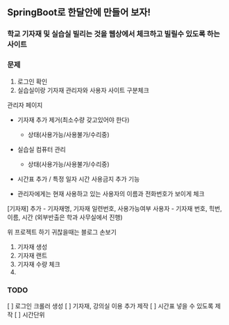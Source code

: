 ## SpringBoot로 한달안에 만들어 보자!

### 학교 기자재 및 실습실 빌리는 것을 웹상에서 체크하고 빌릴수 있도록 하는 사이트

### 문제
1. 로그인 확인
2. 실습실이랑 기자재 관리자와 사용자 사이트 구분체크

관리자 페이지
- 기자재 추가 제거(최소수량 갖고있어야 한다)
    - 상태(사용가능/사용불가/수리중)

- 실습실 컴퓨터 관리
    - 상태(사용가능/사용불가/수리중)

- 시간표 추가 / 특정 일자 시간 사용금지 추가 기능

- 관리자에게는 현재 사용하고 있는 사용자의 이름과 전화번호가 보이게 체크

[기자재]
추가 - 기자재명, 기자재 일련번호, 사용가능여부
사용자 - 기자재 번호, 힉번, 이름, 시간 (외부반출은 학과 사무실에서 진행)

위 프로젝트 하기 귀찮을때는 블로그 손보기

1. 기자재 생성
2. 기자재 랜트
3. 기자재 수량 체크
4. 




### TODO
[ ] 로그인 크롤러 생성
[ ] 기자재, 강의실 이용 추가 제작
[ ] 시간표 넣을 수 있도록 제작
[ ] 시간단위 